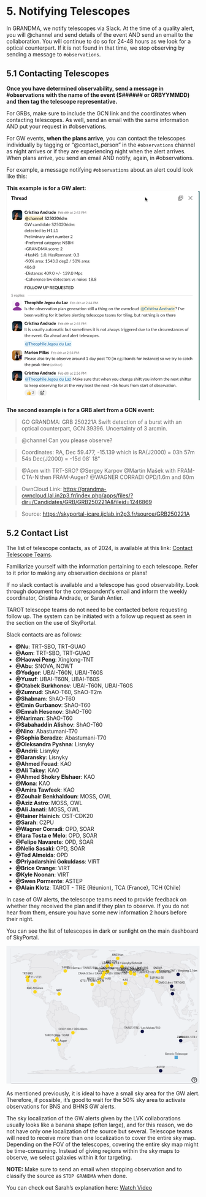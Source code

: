 # 5. Notifying Telescopes

In GRANDMA, we notify telescopes via Slack. At the time of a quality alert, you will @channel and send details of the event AND send an email to the collaboration. You will continue to do so for 24-48 hours as we look for a optical counterpart. If it is not found in that time, we stop observing by sending a message to `#observations`.

## 5.1 Contacting Telescopes 

**Once you have determined observability, send a message in #observations with the name of the event (S###### or GRBYYMMDD) and then tag the telescope representative.**

For GRBs, make sure to include the GCN link and the coordinates when contacting telescopes. As well, send an email with the same information AND put your request in #observations. 

For GW events, **when the plans arrive**, you can contact the telescopes individually by tagging or “@contact_person” in the `#observations` channel as night arrives or if they are experiencing night when the alert arrives. When plans arrive, you send an email AND notify, again, in #observations.

For example, a message notifying `#observations` about an alert could look like this: 

**This example is for a GW alert:**
![Example 1](media/example1ReportObs.png)

**The second example is for a GRB alert from a GCN event:**

> GO GRANDMA: GRB 250221A Swift detection of a burst with an optical counterpart, GCN 39396. Uncertainty of 3 arcmin.

>@channel Can you please observe?

>Coordinates: 
>RA, Dec 59.477, -15.139 which is 
   RA(J2000) = 03h 57m 54s
   Dec(J2000) = -15d 08' 18"

>@Aom with TRT-SRO?
>@Sergey Karpov @Martin Mašek with FRAM-CTA-N then FRAM-Auger?
>@WAGNER CORRADI OPD/1.6m and 60m 

>OwnCloud Link: https://grandma-owncloud.lal.in2p3.fr/index.php/apps/files/?dir=/Candidates/GRB/GRB250221A&fileid=1246869 

>Source: https://skyportal-icare.ijclab.in2p3.fr/source/GRB250221A

## 5.2 Contact List 

The list of telescope contacts, as of 2024, is available at this link: [Contact Telescope Teams](https://forge.in2p3.fr/attachments/download/213747/Contact%20Telescope%20teams-2.pdf). 

Familiarize yourself with the information pertaining to each telescope. Refer to it prior to making any observation decisions or plans! 

If no slack contact is available and a telescope has good observability. Look through document for the correspondent's email and inform the weekly coordinator, Cristina Andrade, or Sarah Antier.

TAROT telescope teams do not need to be contacted before requesting follow up. The system can be initiated with a follow up request as seen in the section on the use of SkyPortal.

Slack contacts are as follows:
- **@Nu**: TRT-SBO, TRT-GUAO
- **@Aom**: TRT-SBO, TRT-GUAO
- **@Haowei Peng**: Xinglong-TNT
- **@Abu**: SNOVA, NOWT
- **@Yodgor**: UBAI-T60N, UBAI-T60S
- **@Yusuf**: UBAI-T60N, UBAI-T60S
- **@Otabek Burkhonov**: UBAI-T60N, UBAI-T60S
- **@Zumrud**: ShAO-T60, ShAO-T2m
- **@Shabnam**: ShAO-T60
- **@Emin Gurbanov**: ShAO-T60
- **@Emrah Hesenov**: ShAO-T60
- **@Nariman**: ShAO-T60
- **@Sabahaddin Alishov**: ShAO-T60
- **@Nino**: Abastumani-T70
- **@Sophia Beradze**: Abastumani-T70
- **@Oleksandra Pyshna**: Lisnyky
- **@Andrii**: Lisnyky
- **@Baransky**: Lisnyky
- **@Ahmed Fouad**: KAO
- **@Ali Takey**: KAO
- **@Ahmed Shokry Elshaer**: KAO
- **@Mona**: KAO
- **@Amira Tawfeek**: KAO
- **@Zouhair Benkhaldoun**: MOSS, OWL
- **@Aziz Astro**: MOSS, OWL
- **@Ali Janati**: MOSS, OWL
- **@Rainer Hainich**: OST-CDK20
- **@Sarah**: C2PU
- **@Wagner Corradi**: OPD, SOAR
- **@Iara Tosta e Melo**: OPD, SOAR
- **@Felipe Navarete**: OPD, SOAR
- **@Nelio Sasaki**: OPD, SOAR
- **@Ted Almeida**: OPD
- **@Priyadarshini Gokuldass**: VIRT
- **@Brice Orange**: VIRT
- **@Kyle Noonan**: VIRT
- **@Swen Pormente**: ASTEP
- **@Alain Klotz**: TAROT - TRE (Réunion), TCA (France), TCH (Chile)
  
In case of GW alerts, the telescope teams need to provide feedback on whether they received the plan and if they plan to observe. If you do not hear from them, ensure you have some new information 2 hours before their night.

You can see the list of telescopes in dark or sunlight on the main dashboard of SkyPortal.

![Telescope Map](media/notifying_map_1.png)

As mentioned previously, it is ideal to have a small sky area for the GW alert. Therefore, if possible, it’s good to wait for the 50% sky area to activate observations for BNS and BHNS GW alerts.

The sky localization of the GW alerts given by the LVK collaborations usually looks like a banana shape (often large), and for this reason, we do not have only one localization of the source but several. Telescope teams will need to receive more than one localization to cover the entire sky map. Depending on the FOV of the telescopes, covering the entire sky map might be time-consuming. Instead of giving regions within the sky maps to observe, we select galaxies within it for targeting.

**NOTE:** Make sure to send an email when stopping observation and to classify the source as `STOP GRANDMA` when done. 

You can check out Sarah’s explanation here: [Watch Video](https://www.youtube.com/watch?v=msaYv1E_Cv8)




